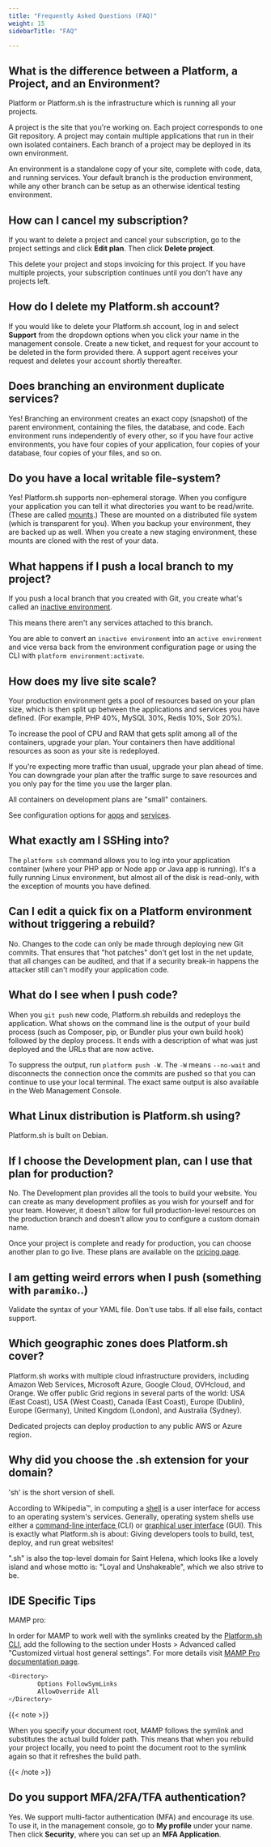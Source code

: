 ```yaml
---
title: "Frequently Asked Questions (FAQ)"
weight: 15
sidebarTitle: "FAQ"

---
```


## What is the difference between a Platform, a Project, and an Environment?

Platform or Platform.sh is the infrastructure which is running all your projects.

A project is the site that you're working on.
Each project corresponds to one Git repository.
A project may contain multiple applications that run in their own isolated containers.
Each branch of a project may be deployed in its own environment.

An environment is a standalone copy of your site, complete with code, data, and running services.
Your default branch is the production environment, while any other branch can be setup as an otherwise identical testing environment.

## How can I cancel my subscription?

If you want to delete a project and cancel your subscription,
go to the project settings and click **Edit plan**.
Then click **Delete project**.

This delete your project and stops invoicing for this project.
If you have multiple projects, your subscription continues until you don't have any projects left.

## How do I delete my Platform.sh account?

If you would like to delete your Platform.sh account,
log in and select **Support** from the dropdown options when you click your name in the management console.
Create a new ticket, and request for your account to be deleted in the form provided there.
A support agent receives your request and deletes your account shortly thereafter. 

## Does branching an environment duplicate services?

Yes! Branching an environment creates an exact copy (snapshot) of the parent environment,
containing the files, the database, and code.
Each environment runs independently of every other,
so if you have four active environments,
you have four copies of your application, four copies of your database, four copies of your files, and so on.

## Do you have a local writable file-system?

Yes! Platform.sh supports non-ephemeral storage.
When you configure your application you can tell it what directories you want to be read/write.
(These are called [mounts](../create-apps/app-reference.md#mounts).)
These are mounted on a distributed file system (which is transparent for you).
When you backup your environment, they are backed up as well.
When you create a new staging environment,
these mounts are cloned with the rest of your data.

## What happens if I push a local branch to my project?

If you push a local branch that you created with Git,
you create what's called an [inactive environment](../other/glossary.md#inactive-environment).

This means there aren't any services attached to this branch.

You are able to convert an `inactive environment` into an `active environment`
and vice versa back from the environment configuration page
or using the CLI with `platform environment:activate`.

## How does my live site scale?

Your production environment gets a pool of resources based on your plan size,
which is then split up between the applications and services you have defined.
(For example, PHP 40%, MySQL 30%, Redis 10%, Solr 20%).

To increase the pool of CPU and RAM that gets split among all of the containers, upgrade your plan.
Your containers then have additional resources as soon as your site is redeployed.

If you're expecting more traffic than usual, upgrade your plan ahead of time.
You can downgrade your plan after the traffic surge to save resources
and you only pay for the time you use the larger plan.

All containers on development plans are "small" containers.

See configuration options for [apps](../create-apps/app-reference.md#sizes)
and [services](../add-services/_index.md#size).

## What exactly am I SSHing into?

The `platform ssh` command allows you to log into your application container (where your PHP app or Node app or Java app is running).
It's a fully running Linux environment,
but almost all of the disk is read-only, with the exception of mounts you have defined.

## Can I edit a quick fix on a Platform environment without triggering a rebuild?

No. Changes to the code can only be made through deploying new Git commits.
That ensures that "hot patches" don't get lost in the net update, that all changes can be audited,
and that if a security break-in happens the attacker still can't modify your application code.

## What do I see when I push code?

When you `git push` new code, Platform.sh rebuilds and redeploys the application.
What shows on the command line is the output of your build process
(such as Composer, pip, or Bundler plus your own build hook) followed by the deploy process.
It ends with a description of what was just deployed and the URLs that are now active.

To suppress the output, run `platform push -W`.
The `-W` means `--no-wait` and disconnects the connection once the commits are pushed so that you can continue to use your local terminal.
The exact same output is also available in the Web Management Console.

## What Linux distribution is Platform.sh using?

Platform.sh is built on Debian.

## If I choose the Development plan, can I use that plan for production?

No. The Development plan provides all the tools to build your website.
You can create as many development profiles as you wish for yourself and for your team. 
However, it doesn't allow for full production-level resources on the production branch
and doesn't allow you to configure a custom domain name.

Once your project is complete and ready for production, you can choose another plan to go live.
These plans are available on the [pricing page](https://platform.sh/pricing).

## I am getting weird errors when I push (something with `paramiko`..)

Validate the syntax of your YAML file.
Don't use tabs.
If all else fails, contact support.

## Which geographic zones does Platform.sh cover?

Platform.sh works with multiple cloud infrastructure providers,
including Amazon Web Services, Microsoft Azure, Google Cloud, OVHcloud, and Orange.
We offer public Grid regions in several parts of the world:
USA (East Coast), USA (West Coast), Canada (East Coast), Europe (Dublin), Europe (Germany), United Kingdom (London), and Australia (Sydney).

Dedicated projects can deploy production to any public AWS or Azure region.

## Why did you choose the .sh extension for your domain?

'sh' is the short version of shell.

According to Wikipedia™, in computing
a [shell](https://en.wikipedia.org/wiki/Shell_(computing)) is a user interface for access to an operating system's services.
Generally, operating system shells use either a [command-line interface ](https://en.wikipedia.org/wiki/Command-line_interface) (CLI)
or [graphical user interface](https://en.wikipedia.org/wiki/Graphical_user_interface) (GUI).
This is exactly what Platform.sh is about:
Giving developers tools to build, test, deploy, and run great websites!

".sh" is also the top-level domain for Saint Helena, which looks like a lovely island
and whose motto is: "Loyal and Unshakeable", which we also strive to be.

## IDE Specific Tips

MAMP pro:

In order for MAMP to work well with the symlinks created by the [Platform.sh CLI](https://github.com/platformsh/platformsh-cli),
add the following to the section under Hosts \> Advanced called "Customized virtual host general settings".
For more details visit [MAMP Pro documentation page](https://documentation.mamp.info/).

```bash
<Directory>
        Options FollowSymLinks
        AllowOverride All
</Directory>
```

{{< note >}}

When you specify your document root,
MAMP follows the symlink and substitutes the actual build folder path.
This means that when you rebuild your project locally,
you need to point the document root to the symlink again so that it refreshes the build path.

{{< /note >}}

## Do you support MFA/2FA/TFA authentication?

Yes. We support multi-factor authentication (MFA) and encourage its use.
To use it, in the management console, go to **My profile** under your name.
Then click **Security**, where you can set up an **MFA Application**.
